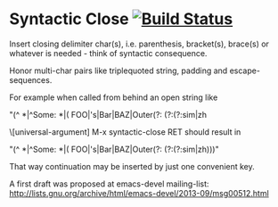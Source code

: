Syntactic Close [![Build Status](https://travis-ci.org/emacs-berlin/syntactic-close.svg?branch=master)](https://travis-ci.org/emacs-berlin/syntactic-close)
===

Insert closing delimiter char(s), i.e. parenthesis, bracket(s), brace(s) or
whatever is needed - think of syntactic consequence.

Honor multi-char pairs like triplequoted string, padding and
escape-sequences.

For example when called from behind an open string like

"\(^ *\|^Some: *\|\( FOO\|'s\|Bar\|BAZ\|Outer\(?: \(?:\(?:sim\|zh

\\[universal-argument] M-x syntactic-close RET should result in

"\(^ *\|^Some: *\|\( FOO\|'s\|Bar\|BAZ\|Outer\(?: \(?:\(?:sim\|zh\)\)\)"

That way continuation may be inserted by just one convenient key.

A first draft was proposed at emacs-devel mailing-list: 
http://lists.gnu.org/archive/html/emacs-devel/2013-09/msg00512.html 
